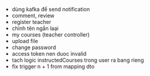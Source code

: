 - dùng kafka để send notification
- comment, review
- register teacher
- chỉnh tên ngắn laại
- my courses (teacher controller)
- upload file
- change password
- access token nen duoc invalid
- tach logic instructedCourses trong user ra bang rieng
- fix trigger n + 1 from mapping dto